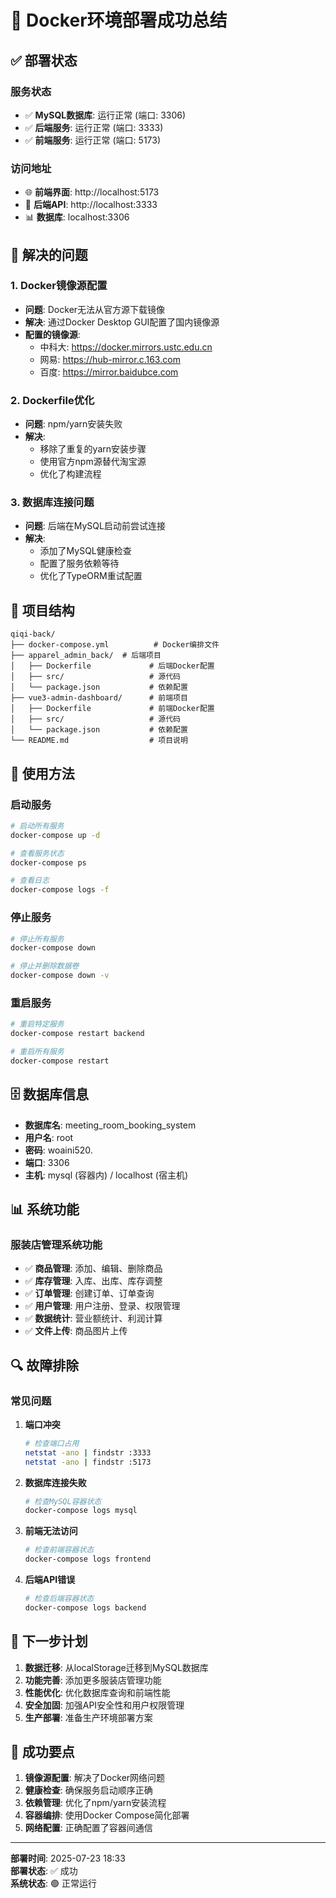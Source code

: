 # 🎉 Docker环境部署成功总结

## ✅ 部署状态

### 服务状态
- ✅ **MySQL数据库**: 运行正常 (端口: 3306)
- ✅ **后端服务**: 运行正常 (端口: 3333)
- ✅ **前端服务**: 运行正常 (端口: 5173)

### 访问地址
- 🌐 **前端界面**: http://localhost:5173
- 🔧 **后端API**: http://localhost:3333
- 📊 **数据库**: localhost:3306

## 🔧 解决的问题

### 1. Docker镜像源配置
- **问题**: Docker无法从官方源下载镜像
- **解决**: 通过Docker Desktop GUI配置了国内镜像源
- **配置的镜像源**:
  - 中科大: https://docker.mirrors.ustc.edu.cn
  - 网易: https://hub-mirror.c.163.com
  - 百度: https://mirror.baidubce.com

### 2. Dockerfile优化
- **问题**: npm/yarn安装失败
- **解决**: 
  - 移除了重复的yarn安装步骤
  - 使用官方npm源替代淘宝源
  - 优化了构建流程

### 3. 数据库连接问题
- **问题**: 后端在MySQL启动前尝试连接
- **解决**: 
  - 添加了MySQL健康检查
  - 配置了服务依赖等待
  - 优化了TypeORM重试配置

## 📁 项目结构

```
qiqi-back/
├── docker-compose.yml          # Docker编排文件
├── apparel_admin_back/  # 后端项目
│   ├── Dockerfile             # 后端Docker配置
│   ├── src/                   # 源代码
│   └── package.json           # 依赖配置
├── vue3-admin-dashboard/      # 前端项目
│   ├── Dockerfile             # 前端Docker配置
│   ├── src/                   # 源代码
│   └── package.json           # 依赖配置
└── README.md                  # 项目说明
```

## 🚀 使用方法

### 启动服务
```bash
# 启动所有服务
docker-compose up -d

# 查看服务状态
docker-compose ps

# 查看日志
docker-compose logs -f
```

### 停止服务
```bash
# 停止所有服务
docker-compose down

# 停止并删除数据卷
docker-compose down -v
```

### 重启服务
```bash
# 重启特定服务
docker-compose restart backend

# 重启所有服务
docker-compose restart
```

## 🗄️ 数据库信息

- **数据库名**: meeting_room_booking_system
- **用户名**: root
- **密码**: woaini520.
- **端口**: 3306
- **主机**: mysql (容器内) / localhost (宿主机)

## 📊 系统功能

### 服装店管理系统功能
- ✅ **商品管理**: 添加、编辑、删除商品
- ✅ **库存管理**: 入库、出库、库存调整
- ✅ **订单管理**: 创建订单、订单查询
- ✅ **用户管理**: 用户注册、登录、权限管理
- ✅ **数据统计**: 营业额统计、利润计算
- ✅ **文件上传**: 商品图片上传

## 🔍 故障排除

### 常见问题

1. **端口冲突**
   ```bash
   # 检查端口占用
   netstat -ano | findstr :3333
   netstat -ano | findstr :5173
   ```

2. **数据库连接失败**
   ```bash
   # 检查MySQL容器状态
   docker-compose logs mysql
   ```

3. **前端无法访问**
   ```bash
   # 检查前端容器状态
   docker-compose logs frontend
   ```

4. **后端API错误**
   ```bash
   # 检查后端容器状态
   docker-compose logs backend
   ```

## 📝 下一步计划

1. **数据迁移**: 从localStorage迁移到MySQL数据库
2. **功能完善**: 添加更多服装店管理功能
3. **性能优化**: 优化数据库查询和前端性能
4. **安全加固**: 加强API安全性和用户权限管理
5. **生产部署**: 准备生产环境部署方案

## 🎯 成功要点

1. **镜像源配置**: 解决了Docker网络问题
2. **健康检查**: 确保服务启动顺序正确
3. **依赖管理**: 优化了npm/yarn安装流程
4. **容器编排**: 使用Docker Compose简化部署
5. **网络配置**: 正确配置了容器间通信

---

**部署时间**: 2025-07-23 18:33  
**部署状态**: ✅ 成功  
**系统状态**: 🟢 正常运行 